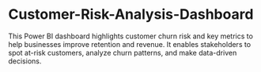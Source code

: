 # Customer-Risk-Analysis-Dashboard
This Power BI dashboard highlights customer churn risk and key metrics to help businesses improve retention and revenue. It enables stakeholders to spot at-risk customers, analyze churn patterns, and make data-driven decisions.
